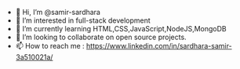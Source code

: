 - 👋 Hi, I’m @samir-sardhara
- 👀 I’m interested in full-stack development
- 🌱 I’m currently learning HTML,CSS,JavaScript,NodeJS,MongoDB
- 💞️ I’m looking to collaborate on open source projects.
- 📫 How to reach me : https://www.linkedin.com/in/sardhara-samir-3a510021a/

<!---
samir-sardhara/samir-sardhara is a ✨ special ✨ repository because its `README.md` (this file) appears on your GitHub profile.
You can click the Preview link to take a look at your changes.
--->

